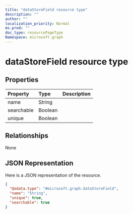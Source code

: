 ```yaml
---
title: "dataStoreField resource type"
description: ""
author: ""
localization_priority: Normal
ms.prod: ""
doc_type: resourcePageType
Namespace: microsoft.graph
---
```



# dataStoreField resource type



## Properties
|Property|Type|Description|
|:---|:---|:---|
|name|String||
|searchable|Boolean||
|unique|Boolean||

## Relationships
None

## JSON Representation
Here is a JSON representation of the resource.
<!-- {
  "blockType": "resource",
  "@odata.type": "microsoft.graph.dataStoreField"
}
-->
``` json
{
  "@odata.type": "#microsoft.graph.dataStoreField",
  "name": "String",
  "unique": true,
  "searchable": true
}
```

